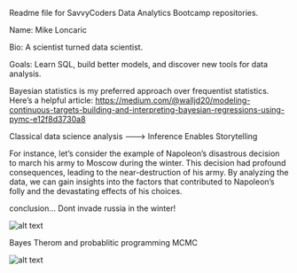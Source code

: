 Readme file for SavvyCoders Data Analytics Bootcamp repositories.

Name: Mike Loncaric

Bio: A scientist turned data scientist.

Goals: Learn SQL, build better models, and discover new tools for data analysis.

Bayesian statistics is my preferred approach over frequentist statistics. Here’s a helpful article:
https://medium.com/@walljd20/modeling-continuous-targets-building-and-interpreting-bayesian-regressions-using-pymc-e12f8d3730a8

Classical data science analysis ---> Inference Enables Storytelling

For instance, let’s consider the example of Napoleon’s disastrous decision to march his army to Moscow during the winter. This decision had profound consequences, leading to the near-destruction of his army. By analyzing the data, we can gain insights into the factors that contributed to Napoleon’s folly and the devastating effects of his choices.

conclusion... Dont invade russia in the winter!


![alt text](https://humuscreativity.wordpress.com/wp-content/uploads/2013/12/poster_origminard1.gif)



Bayes Therom and probablitic programming MCMC

![alt text](https://upload.wikimedia.org/wikipedia/commons/1/18/Bayes%27_Theorem_MMB_01.jpg)
